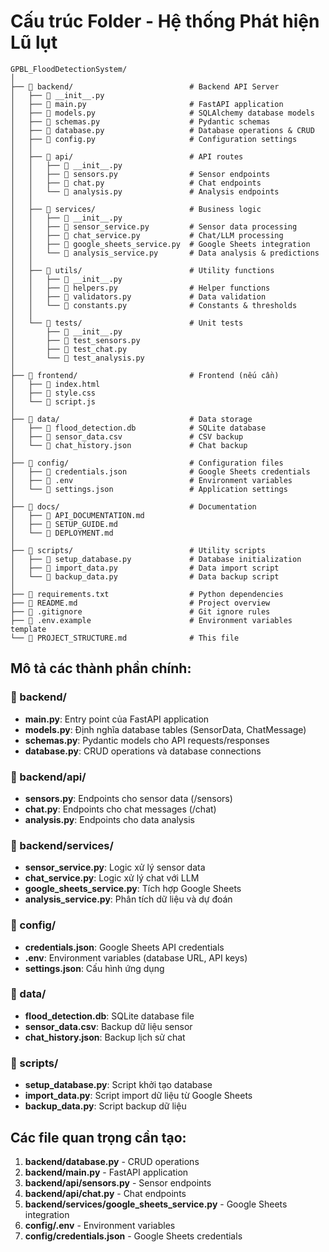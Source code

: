 # Cấu trúc Folder - Hệ thống Phát hiện Lũ lụt

```
GPBL_FloodDetectionSystem/
│
├── 📁 backend/                          # Backend API Server
│   ├── 📄 __init__.py
│   ├── 📄 main.py                       # FastAPI application
│   ├── 📄 models.py                     # SQLAlchemy database models
│   ├── 📄 schemas.py                    # Pydantic schemas
│   ├── 📄 database.py                   # Database operations & CRUD
│   ├── 📄 config.py                     # Configuration settings
│   │
│   ├── 📁 api/                          # API routes
│   │   ├── 📄 __init__.py
│   │   ├── 📄 sensors.py                # Sensor endpoints
│   │   ├── 📄 chat.py                   # Chat endpoints
│   │   └── 📄 analysis.py               # Analysis endpoints
│   │
│   ├── 📁 services/                     # Business logic
│   │   ├── 📄 __init__.py
│   │   ├── 📄 sensor_service.py         # Sensor data processing
│   │   ├── 📄 chat_service.py           # Chat/LLM processing
│   │   ├── 📄 google_sheets_service.py  # Google Sheets integration
│   │   └── 📄 analysis_service.py       # Data analysis & predictions
│   │
│   ├── 📁 utils/                        # Utility functions
│   │   ├── 📄 __init__.py
│   │   ├── 📄 helpers.py                # Helper functions
│   │   ├── 📄 validators.py             # Data validation
│   │   └── 📄 constants.py              # Constants & thresholds
│   │
│   └── 📁 tests/                        # Unit tests
│       ├── 📄 __init__.py
│       ├── 📄 test_sensors.py
│       ├── 📄 test_chat.py
│       └── 📄 test_analysis.py
│
├── 📁 frontend/                         # Frontend (nếu cần)
│   ├── 📄 index.html
│   ├── 📄 style.css
│   └── 📄 script.js
│
├── 📁 data/                             # Data storage
│   ├── 📄 flood_detection.db            # SQLite database
│   ├── 📄 sensor_data.csv               # CSV backup
│   └── 📄 chat_history.json             # Chat backup
│
├── 📁 config/                           # Configuration files
│   ├── 📄 credentials.json              # Google Sheets credentials
│   ├── 📄 .env                          # Environment variables
│   └── 📄 settings.json                 # Application settings
│
├── 📁 docs/                             # Documentation
│   ├── 📄 API_DOCUMENTATION.md
│   ├── 📄 SETUP_GUIDE.md
│   └── 📄 DEPLOYMENT.md
│
├── 📁 scripts/                          # Utility scripts
│   ├── 📄 setup_database.py             # Database initialization
│   ├── 📄 import_data.py                # Data import script
│   └── 📄 backup_data.py                # Data backup script
│
├── 📄 requirements.txt                  # Python dependencies
├── 📄 README.md                         # Project overview
├── 📄 .gitignore                        # Git ignore rules
├── 📄 .env.example                      # Environment variables template
└── 📄 PROJECT_STRUCTURE.md              # This file
```

## Mô tả các thành phần chính:

### 📁 backend/
- **main.py**: Entry point của FastAPI application
- **models.py**: Định nghĩa database tables (SensorData, ChatMessage)
- **schemas.py**: Pydantic models cho API requests/responses
- **database.py**: CRUD operations và database connections

### 📁 backend/api/
- **sensors.py**: Endpoints cho sensor data (/sensors)
- **chat.py**: Endpoints cho chat messages (/chat)
- **analysis.py**: Endpoints cho data analysis

### 📁 backend/services/
- **sensor_service.py**: Logic xử lý sensor data
- **chat_service.py**: Logic xử lý chat với LLM
- **google_sheets_service.py**: Tích hợp Google Sheets
- **analysis_service.py**: Phân tích dữ liệu và dự đoán

### 📁 config/
- **credentials.json**: Google Sheets API credentials
- **.env**: Environment variables (database URL, API keys)
- **settings.json**: Cấu hình ứng dụng

### 📁 data/
- **flood_detection.db**: SQLite database file
- **sensor_data.csv**: Backup dữ liệu sensor
- **chat_history.json**: Backup lịch sử chat

### 📁 scripts/
- **setup_database.py**: Script khởi tạo database
- **import_data.py**: Script import dữ liệu từ Google Sheets
- **backup_data.py**: Script backup dữ liệu

## Các file quan trọng cần tạo:

1. **backend/database.py** - CRUD operations
2. **backend/main.py** - FastAPI application
3. **backend/api/sensors.py** - Sensor endpoints
4. **backend/api/chat.py** - Chat endpoints
5. **backend/services/google_sheets_service.py** - Google Sheets integration
6. **config/.env** - Environment variables
7. **config/credentials.json** - Google Sheets credentials
